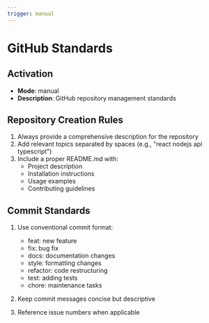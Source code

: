 ```yaml
---
trigger: manual
---
```


# GitHub Standards

## Activation
- **Mode**: manual
- **Description**: GitHub repository management standards

## Repository Creation Rules
1. Always provide a comprehensive description for the repository
2. Add relevant topics separated by spaces (e.g., "react nodejs api typescript")
3. Include a proper README.md with:
   - Project description
   - Installation instructions
   - Usage examples
   - Contributing guidelines

## Commit Standards
1. Use conventional commit format:
   - feat: new feature
   - fix: bug fix
   - docs: documentation changes
   - style: formatting changes
   - refactor: code restructuring
   - test: adding tests
   - chore: maintenance tasks

2. Keep commit messages concise but descriptive
3. Reference issue numbers when applicable
